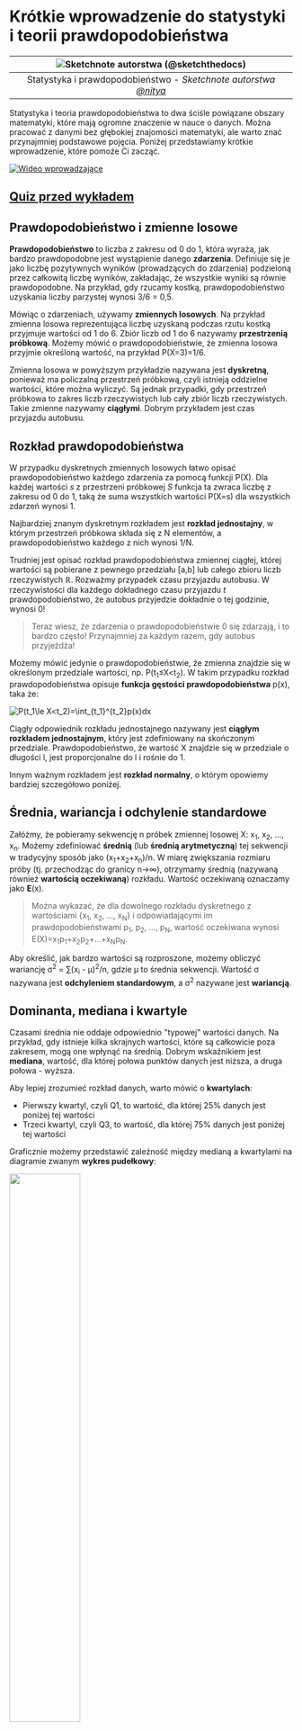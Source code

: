 <!--
CO_OP_TRANSLATOR_METADATA:
{
  "original_hash": "b706a07cfa87ba091cbb91e0aa775600",
  "translation_date": "2025-08-24T21:40:54+00:00",
  "source_file": "1-Introduction/04-stats-and-probability/README.md",
  "language_code": "pl"
}
-->
# Krótkie wprowadzenie do statystyki i teorii prawdopodobieństwa

|![ Sketchnote autorstwa [(@sketchthedocs)](https://sketchthedocs.dev) ](../../sketchnotes/04-Statistics-Probability.png)|
|:---:|
| Statystyka i prawdopodobieństwo - _Sketchnote autorstwa [@nitya](https://twitter.com/nitya)_ |

Statystyka i teoria prawdopodobieństwa to dwa ściśle powiązane obszary matematyki, które mają ogromne znaczenie w nauce o danych. Można pracować z danymi bez głębokiej znajomości matematyki, ale warto znać przynajmniej podstawowe pojęcia. Poniżej przedstawiamy krótkie wprowadzenie, które pomoże Ci zacząć.

[![Wideo wprowadzające](../../../../translated_images/video-prob-and-stats.e4282e5efa2f2543400843ed98b1057065c9600cebfc8a728e8931b5702b2ae4.pl.png)](https://youtu.be/Z5Zy85g4Yjw)

## [Quiz przed wykładem](https://purple-hill-04aebfb03.1.azurestaticapps.net/quiz/6)

## Prawdopodobieństwo i zmienne losowe

**Prawdopodobieństwo** to liczba z zakresu od 0 do 1, która wyraża, jak bardzo prawdopodobne jest wystąpienie danego **zdarzenia**. Definiuje się je jako liczbę pozytywnych wyników (prowadzących do zdarzenia) podzieloną przez całkowitą liczbę wyników, zakładając, że wszystkie wyniki są równie prawdopodobne. Na przykład, gdy rzucamy kostką, prawdopodobieństwo uzyskania liczby parzystej wynosi 3/6 = 0,5.

Mówiąc o zdarzeniach, używamy **zmiennych losowych**. Na przykład zmienna losowa reprezentująca liczbę uzyskaną podczas rzutu kostką przyjmuje wartości od 1 do 6. Zbiór liczb od 1 do 6 nazywamy **przestrzenią próbkową**. Możemy mówić o prawdopodobieństwie, że zmienna losowa przyjmie określoną wartość, na przykład P(X=3)=1/6.

Zmienna losowa w powyższym przykładzie nazywana jest **dyskretną**, ponieważ ma policzalną przestrzeń próbkową, czyli istnieją oddzielne wartości, które można wyliczyć. Są jednak przypadki, gdy przestrzeń próbkowa to zakres liczb rzeczywistych lub cały zbiór liczb rzeczywistych. Takie zmienne nazywamy **ciągłymi**. Dobrym przykładem jest czas przyjazdu autobusu.

## Rozkład prawdopodobieństwa

W przypadku dyskretnych zmiennych losowych łatwo opisać prawdopodobieństwo każdego zdarzenia za pomocą funkcji P(X). Dla każdej wartości *s* z przestrzeni próbkowej *S* funkcja ta zwraca liczbę z zakresu od 0 do 1, taką że suma wszystkich wartości P(X=s) dla wszystkich zdarzeń wynosi 1.

Najbardziej znanym dyskretnym rozkładem jest **rozkład jednostajny**, w którym przestrzeń próbkowa składa się z N elementów, a prawdopodobieństwo każdego z nich wynosi 1/N.

Trudniej jest opisać rozkład prawdopodobieństwa zmiennej ciągłej, której wartości są pobierane z pewnego przedziału [a,b] lub całego zbioru liczb rzeczywistych ℝ. Rozważmy przypadek czasu przyjazdu autobusu. W rzeczywistości dla każdego dokładnego czasu przyjazdu *t* prawdopodobieństwo, że autobus przyjedzie dokładnie o tej godzinie, wynosi 0!

> Teraz wiesz, że zdarzenia o prawdopodobieństwie 0 się zdarzają, i to bardzo często! Przynajmniej za każdym razem, gdy autobus przyjeżdża!

Możemy mówić jedynie o prawdopodobieństwie, że zmienna znajdzie się w określonym przedziale wartości, np. P(t<sub>1</sub>≤X<t<sub>2</sub>). W takim przypadku rozkład prawdopodobieństwa opisuje **funkcja gęstości prawdopodobieństwa** p(x), taka że:

![P(t_1\le X<t_2)=\int_{t_1}^{t_2}p(x)dx](../../../../translated_images/probability-density.a8aad29f17a14afb519b407c7b6edeb9f3f9aa5f69c9e6d9445f604e5f8a2bf7.pl.png)

Ciągły odpowiednik rozkładu jednostajnego nazywany jest **ciągłym rozkładem jednostajnym**, który jest zdefiniowany na skończonym przedziale. Prawdopodobieństwo, że wartość X znajdzie się w przedziale o długości l, jest proporcjonalne do l i rośnie do 1.

Innym ważnym rozkładem jest **rozkład normalny**, o którym opowiemy bardziej szczegółowo poniżej.

## Średnia, wariancja i odchylenie standardowe

Załóżmy, że pobieramy sekwencję n próbek zmiennej losowej X: x<sub>1</sub>, x<sub>2</sub>, ..., x<sub>n</sub>. Możemy zdefiniować **średnią** (lub **średnią arytmetyczną**) tej sekwencji w tradycyjny sposób jako (x<sub>1</sub>+x<sub>2</sub>+x<sub>n</sub>)/n. W miarę zwiększania rozmiaru próby (tj. przechodząc do granicy n→∞), otrzymamy średnią (nazywaną również **wartością oczekiwaną**) rozkładu. Wartość oczekiwaną oznaczamy jako **E**(x).

> Można wykazać, że dla dowolnego rozkładu dyskretnego z wartościami {x<sub>1</sub>, x<sub>2</sub>, ..., x<sub>N</sub>} i odpowiadającymi im prawdopodobieństwami p<sub>1</sub>, p<sub>2</sub>, ..., p<sub>N</sub>, wartość oczekiwana wynosi E(X)=x<sub>1</sub>p<sub>1</sub>+x<sub>2</sub>p<sub>2</sub>+...+x<sub>N</sub>p<sub>N</sub>.

Aby określić, jak bardzo wartości są rozproszone, możemy obliczyć wariancję σ<sup>2</sup> = ∑(x<sub>i</sub> - μ)<sup>2</sup>/n, gdzie μ to średnia sekwencji. Wartość σ nazywana jest **odchyleniem standardowym**, a σ<sup>2</sup> nazywane jest **wariancją**.

## Dominanta, mediana i kwartyle

Czasami średnia nie oddaje odpowiednio "typowej" wartości danych. Na przykład, gdy istnieje kilka skrajnych wartości, które są całkowicie poza zakresem, mogą one wpłynąć na średnią. Dobrym wskaźnikiem jest **mediana**, wartość, dla której połowa punktów danych jest niższa, a druga połowa - wyższa.

Aby lepiej zrozumieć rozkład danych, warto mówić o **kwartylach**:

* Pierwszy kwartyl, czyli Q1, to wartość, dla której 25% danych jest poniżej tej wartości
* Trzeci kwartyl, czyli Q3, to wartość, dla której 75% danych jest poniżej tej wartości

Graficznie możemy przedstawić zależność między medianą a kwartylami na diagramie zwanym **wykres pudełkowy**:

<img src="images/boxplot_explanation.png" width="50%"/>

Tutaj obliczamy również **rozstęp międzykwartylowy** IQR=Q3-Q1 oraz tzw. **wartości odstające** - wartości, które znajdują się poza granicami [Q1-1.5*IQR,Q3+1.5*IQR].

Dla skończonego rozkładu, który zawiera niewielką liczbę możliwych wartości, dobrą "typową" wartością jest ta, która pojawia się najczęściej, czyli **dominanta**. Często stosuje się ją do danych kategorycznych, takich jak kolory. Rozważ sytuację, w której mamy dwie grupy ludzi - jedni zdecydowanie preferują czerwony, a inni niebieski. Jeśli zakodujemy kolory liczbami, średnia wartość ulubionego koloru znajdzie się gdzieś w spektrum pomarańczowo-zielonym, co nie wskazuje rzeczywistej preferencji żadnej z grup. Jednak dominanta będzie jednym z kolorów lub oboma kolorami, jeśli liczba osób głosujących na nie jest równa (w takim przypadku próbka nazywana jest **wielomodalną**).

## Dane rzeczywiste

Analizując dane z rzeczywistości, często nie są one zmiennymi losowymi w sensie, że nie przeprowadzamy eksperymentów z nieznanym wynikiem. Na przykład, rozważmy drużynę baseballową i ich dane fizyczne, takie jak wzrost, waga i wiek. Te liczby nie są dokładnie losowe, ale nadal możemy zastosować te same pojęcia matematyczne. Na przykład, sekwencję wag ludzi można uznać za sekwencję wartości pobranych z pewnej zmiennej losowej. Poniżej znajduje się sekwencja wag rzeczywistych graczy baseballowych z [Major League Baseball](http://mlb.mlb.com/index.jsp), zaczerpnięta z [tego zbioru danych](http://wiki.stat.ucla.edu/socr/index.php/SOCR_Data_MLB_HeightsWeights) (dla wygody pokazano tylko pierwsze 20 wartości):

```
[180.0, 215.0, 210.0, 210.0, 188.0, 176.0, 209.0, 200.0, 231.0, 180.0, 188.0, 180.0, 185.0, 160.0, 180.0, 185.0, 197.0, 189.0, 185.0, 219.0]
```

> **Note**: Aby zobaczyć przykład pracy z tym zbiorem danych, zapoznaj się z [dołączonym notebookiem](../../../../1-Introduction/04-stats-and-probability/notebook.ipynb). W tej lekcji znajduje się również wiele wyzwań, które możesz rozwiązać, dodając kod do tego notebooka. Jeśli nie wiesz, jak operować na danych, nie martw się - wrócimy do pracy z danymi w Pythonie później. Jeśli nie wiesz, jak uruchomić kod w Jupyter Notebook, zapoznaj się z [tym artykułem](https://soshnikov.com/education/how-to-execute-notebooks-from-github/).

Oto wykres pudełkowy pokazujący średnią, medianę i kwartyle dla naszych danych:

![Wykres pudełkowy wag](../../../../translated_images/weight-boxplot.1dbab1c03af26f8a008fff4e17680082c8ab147d6df646cbac440bbf8f5b9c42.pl.png)

Ponieważ nasze dane zawierają informacje o różnych **rolach** graczy, możemy również stworzyć wykres pudełkowy według roli - pozwoli nam to zrozumieć, jak wartości parametrów różnią się w zależności od roli. Tym razem rozważymy wzrost:

![Wykres pudełkowy według roli](../../../../translated_images/boxplot_byrole.036b27a1c3f52d42f66fba2324ec5cde0a1bca6a01a619eeb0ce7cd054b2527b.pl.png)

Ten diagram sugeruje, że średni wzrost pierwszobazowych jest wyższy niż wzrost drugobazowych. Później w tej lekcji dowiemy się, jak można bardziej formalnie przetestować tę hipotezę i jak wykazać, że nasze dane są statystycznie istotne, aby to pokazać.

> Pracując z danymi rzeczywistymi, zakładamy, że wszystkie punkty danych są próbkami pobranymi z pewnego rozkładu prawdopodobieństwa. To założenie pozwala nam stosować techniki uczenia maszynowego i budować działające modele predykcyjne.

Aby zobaczyć, jaki jest rozkład naszych danych, możemy narysować wykres zwany **histogramem**. Oś X zawiera liczbę różnych przedziałów wag (tzw. **koszyki**), a oś pionowa pokazuje liczbę przypadków, w których próbka zmiennej losowej znalazła się w danym przedziale.

![Histogram danych rzeczywistych](../../../../translated_images/weight-histogram.bfd00caf7fc30b145b21e862dba7def41c75635d5280de25d840dd7f0b00545e.pl.png)

Z tego histogramu widać, że wszystkie wartości są skoncentrowane wokół pewnej średniej wagi, a im dalej od tej wagi, tym rzadziej spotykamy wagi o tej wartości. Oznacza to, że bardzo mało prawdopodobne jest, aby waga gracza baseballowego była bardzo różna od średniej wagi. Wariancja wag pokazuje, w jakim stopniu wagi mogą różnić się od średniej.

> Jeśli weźmiemy wagi innych osób, nie z ligi baseballowej, rozkład prawdopodobnie będzie inny. Jednak kształt rozkładu pozostanie taki sam, ale średnia i wariancja się zmienią. Dlatego jeśli przeszkolimy nasz model na graczach baseballowych, prawdopodobnie da błędne wyniki, gdy zostanie zastosowany do studentów uniwersytetu, ponieważ podstawowy rozkład jest inny.

## Rozkład normalny

Rozkład wag, który widzieliśmy powyżej, jest bardzo typowy, a wiele pomiarów z rzeczywistości podąża za tym samym typem rozkładu, ale z różnymi średnimi i wariancją. Ten rozkład nazywany jest **rozkładem normalnym** i odgrywa bardzo ważną rolę w statystyce.

Użycie rozkładu normalnego to właściwy sposób na generowanie losowych wag potencjalnych graczy baseballowych. Gdy znamy średnią wagę `mean` i odchylenie standardowe `std`, możemy wygenerować 1000 próbek wag w następujący sposób:
```python
samples = np.random.normal(mean,std,1000)
``` 

Jeśli narysujemy histogram wygenerowanych próbek, zobaczymy obraz bardzo podobny do tego pokazanego powyżej. A jeśli zwiększymy liczbę próbek i liczbę koszyków, możemy wygenerować obraz rozkładu normalnego, który jest bliższy ideałowi:

![Rozkład normalny ze średnią=0 i odchyleniem standardowym=1](../../../../translated_images/normal-histogram.dfae0d67c202137d552d0015fb87581eca263925e512404f3c12d8885315432e.pl.png)

*Rozkład normalny ze średnią=0 i odchyleniem standardowym=1*

## Przedziały ufności

Mówiąc o wagach graczy baseballowych, zakładamy, że istnieje pewna **zmienna losowa W**, która odpowiada idealnemu rozkładowi prawdopodobieństwa wag wszystkich graczy baseballowych (tzw. **populacja**). Nasza sekwencja wag odpowiada podzbiorowi wszystkich graczy baseballowych, który nazywamy **próbką**. Interesujące pytanie brzmi: czy możemy poznać parametry rozkładu W, tj. średnią i wariancję populacji?

Najprostszą odpowiedzią byłoby obliczenie średniej i wariancji naszej próbki. Jednak może się zdarzyć, że nasza losowa próbka nie odzwierciedla dokładnie całej populacji. Dlatego warto mówić o **przedziale ufności**.
> **Przedział ufności** to oszacowanie prawdziwej średniej populacji na podstawie naszej próby, które jest dokładne z określonym prawdopodobieństwem (lub **poziomem ufności**).
Przypuśćmy, że mamy próbkę X<sub>1</sub>, ..., X<sub>n</sub> z naszej dystrybucji. Za każdym razem, gdy losujemy próbkę z naszej dystrybucji, otrzymujemy inną wartość średnią μ. W związku z tym μ można uznać za zmienną losową. **Przedział ufności** z ufnością p to para wartości (L<sub>p</sub>,R<sub>p</sub>), taka że **P**(L<sub>p</sub>≤μ≤R<sub>p</sub>) = p, czyli prawdopodobieństwo, że zmierzona wartość średnia mieści się w przedziale, wynosi p.

Szczegółowe omówienie, jak obliczane są te przedziały ufności, wykracza poza nasz krótki wstęp. Więcej szczegółów można znaleźć [na Wikipedii](https://en.wikipedia.org/wiki/Confidence_interval). W skrócie, definiujemy rozkład obliczonej średniej próbki względem prawdziwej średniej populacji, który nazywany jest **rozkładem Studenta**.

> **Ciekawostka**: Rozkład Studenta został nazwany na cześć matematyka Williama Sealy Gosseta, który opublikował swoje prace pod pseudonimem "Student". Pracował w browarze Guinness, a według jednej z wersji jego pracodawca nie chciał, aby opinia publiczna wiedziała, że używają testów statystycznych do oceny jakości surowców.

Jeśli chcemy oszacować średnią μ naszej populacji z ufnością p, musimy wziąć *(1-p)/2-ty percentyl* rozkładu Studenta A, który można znaleźć w tabelach lub obliczyć za pomocą wbudowanych funkcji oprogramowania statystycznego (np. Python, R itp.). Wtedy przedział dla μ będzie dany przez X±A*D/√n, gdzie X to uzyskana średnia próbki, a D to odchylenie standardowe.

> **Uwaga**: Pomijamy również omówienie ważnego pojęcia [stopni swobody](https://en.wikipedia.org/wiki/Degrees_of_freedom_(statistics)), które jest istotne w kontekście rozkładu Studenta. Można odwołać się do bardziej kompletnych książek o statystyce, aby lepiej zrozumieć ten koncept.

Przykład obliczenia przedziału ufności dla wagi i wzrostu znajduje się w [dołączonych notatnikach](../../../../1-Introduction/04-stats-and-probability/notebook.ipynb).

| p    | Średnia wagi |
|------|--------------|
| 0.85 | 201.73±0.94  |
| 0.90 | 201.73±1.08  |
| 0.95 | 201.73±1.28  |

Zauważ, że im wyższe prawdopodobieństwo ufności, tym szerszy jest przedział ufności.

## Testowanie hipotez

W naszym zbiorze danych o graczach baseballowych istnieją różne role graczy, które można podsumować poniżej (zobacz [dołączony notatnik](../../../../1-Introduction/04-stats-and-probability/notebook.ipynb), aby zobaczyć, jak można obliczyć tę tabelę):

| Rola              | Wzrost     | Waga       | Liczba |
|-------------------|------------|------------|--------|
| Catcher           | 72.723684  | 204.328947 | 76     |
| Designated_Hitter | 74.222222  | 220.888889 | 18     |
| First_Baseman     | 74.000000  | 213.109091 | 55     |
| Outfielder        | 73.010309  | 199.113402 | 194    |
| Relief_Pitcher    | 74.374603  | 203.517460 | 315    |
| Second_Baseman    | 71.362069  | 184.344828 | 58     |
| Shortstop         | 71.903846  | 182.923077 | 52     |
| Starting_Pitcher  | 74.719457  | 205.163636 | 221    |
| Third_Baseman     | 73.044444  | 200.955556 | 45     |

Możemy zauważyć, że średni wzrost pierwszych bazowych jest wyższy niż drugich bazowych. Możemy więc być skłonni stwierdzić, że **pierwsi bazowi są wyżsi niż drudzy bazowi**.

> To stwierdzenie nazywane jest **hipotezą**, ponieważ nie wiemy, czy fakt jest rzeczywiście prawdziwy.

Jednak nie zawsze jest oczywiste, czy możemy wyciągnąć taki wniosek. Z powyższej dyskusji wiemy, że każda średnia ma związany z nią przedział ufności, a zatem ta różnica może być tylko błędem statystycznym. Potrzebujemy bardziej formalnego sposobu na przetestowanie naszej hipotezy.

Obliczmy przedziały ufności osobno dla wzrostu pierwszych i drugich bazowych:

| Ufność | Pierwsi bazowi | Drudzy bazowi |
|--------|----------------|---------------|
| 0.85   | 73.62..74.38   | 71.04..71.69  |
| 0.90   | 73.56..74.44   | 70.99..71.73  |
| 0.95   | 73.47..74.53   | 70.92..71.81  |

Widzimy, że przy żadnym poziomie ufności przedziały się nie pokrywają. To dowodzi naszej hipotezy, że pierwsi bazowi są wyżsi niż drudzy bazowi.

Bardziej formalnie, problem, który rozwiązujemy, polega na sprawdzeniu, czy **dwa rozkłady prawdopodobieństwa są takie same**, lub przynajmniej mają te same parametry. W zależności od rozkładu musimy użyć różnych testów. Jeśli wiemy, że nasze rozkłady są normalne, możemy zastosować **[test t Studenta](https://en.wikipedia.org/wiki/Student%27s_t-test)**.

W teście t Studenta obliczamy tak zwaną **wartość t**, która wskazuje różnicę między średnimi, uwzględniając wariancję. Udowodniono, że wartość t podąża za **rozkładem Studenta**, co pozwala nam uzyskać wartość progową dla danego poziomu ufności **p** (można ją obliczyć lub znaleźć w tabelach numerycznych). Następnie porównujemy wartość t z tą wartością progową, aby zatwierdzić lub odrzucić hipotezę.

W Pythonie możemy użyć pakietu **SciPy**, który zawiera funkcję `ttest_ind` (oprócz wielu innych przydatnych funkcji statystycznych!). Oblicza ona wartość t za nas, a także wykonuje odwrotne wyszukiwanie wartości p ufności, dzięki czemu możemy po prostu spojrzeć na ufność, aby wyciągnąć wnioski.

Na przykład nasze porównanie wzrostu pierwszych i drugich bazowych daje następujące wyniki: 
```python
from scipy.stats import ttest_ind

tval, pval = ttest_ind(df.loc[df['Role']=='First_Baseman',['Height']], df.loc[df['Role']=='Designated_Hitter',['Height']],equal_var=False)
print(f"T-value = {tval[0]:.2f}\nP-value: {pval[0]}")
```
```
T-value = 7.65
P-value: 9.137321189738925e-12
```
W naszym przypadku wartość p jest bardzo niska, co oznacza, że istnieją silne dowody na poparcie tezy, że pierwsi bazowi są wyżsi.

Istnieją również inne rodzaje hipotez, które możemy chcieć przetestować, na przykład:
* Udowodnienie, że dana próbka podąża za jakimś rozkładem. W naszym przypadku założyliśmy, że wzrosty są rozkładem normalnym, ale to wymaga formalnej weryfikacji statystycznej.
* Udowodnienie, że średnia wartość próbki odpowiada jakiejś z góry określonej wartości.
* Porównanie średnich kilku próbek (np. jaka jest różnica w poziomach szczęścia w różnych grupach wiekowych).

## Prawo wielkich liczb i twierdzenie centralne graniczne

Jednym z powodów, dla których rozkład normalny jest tak ważny, jest tak zwane **twierdzenie centralne graniczne**. Przypuśćmy, że mamy dużą próbkę niezależnych wartości N X<sub>1</sub>, ..., X<sub>N</sub>, pobranych z dowolnego rozkładu o średniej μ i wariancji σ<sup>2</sup>. Wtedy, dla wystarczająco dużego N (innymi słowy, gdy N→∞), średnia Σ<sub>i</sub>X<sub>i</sub> będzie miała rozkład normalny, ze średnią μ i wariancją σ<sup>2</sup>/N.

> Innym sposobem interpretacji twierdzenia centralnego granicznego jest stwierdzenie, że niezależnie od rozkładu, gdy obliczasz średnią sumy dowolnych wartości zmiennych losowych, kończysz z rozkładem normalnym.

Z twierdzenia centralnego granicznego wynika również, że gdy N→∞, prawdopodobieństwo, że średnia próbki będzie równa μ, staje się 1. Jest to znane jako **prawo wielkich liczb**.

## Kowariancja i korelacja

Jednym z zadań Data Science jest znajdowanie relacji między danymi. Mówimy, że dwie sekwencje **korelują**, gdy wykazują podobne zachowanie w tym samym czasie, tj. albo rosną/spadają jednocześnie, albo jedna sekwencja rośnie, gdy druga spada i vice versa. Innymi słowy, wydaje się, że istnieje pewna relacja między dwiema sekwencjami.

> Korelacja niekoniecznie wskazuje na związek przyczynowy między dwiema sekwencjami; czasami obie zmienne mogą zależeć od jakiejś zewnętrznej przyczyny, lub może to być czysty przypadek, że dwie sekwencje korelują. Jednak silna matematyczna korelacja jest dobrym wskazaniem, że dwie zmienne są w jakiś sposób powiązane.

Matematycznie głównym pojęciem, które pokazuje relację między dwiema zmiennymi losowymi, jest **kowariancja**, która jest obliczana w następujący sposób: Cov(X,Y) = **E**\[(X-**E**(X))(Y-**E**(Y))\]. Obliczamy odchylenie obu zmiennych od ich wartości średnich, a następnie iloczyn tych odchyleń. Jeśli obie zmienne odchylają się razem, iloczyn zawsze będzie wartością dodatnią, która doda się do dodatniej kowariancji. Jeśli obie zmienne odchylają się niesynchronicznie (tj. jedna spada poniżej średniej, gdy druga rośnie powyżej średniej), zawsze otrzymamy liczby ujemne, które dodadzą się do ujemnej kowariancji. Jeśli odchylenia nie są zależne, dodadzą się do wartości bliskiej zeru.

Wartość bezwzględna kowariancji nie mówi nam wiele o tym, jak duża jest korelacja, ponieważ zależy od wielkości rzeczywistych wartości. Aby ją znormalizować, możemy podzielić kowariancję przez odchylenie standardowe obu zmiennych, aby uzyskać **korelację**. Dobrą rzeczą jest to, że korelacja zawsze mieści się w zakresie [-1,1], gdzie 1 wskazuje na silną dodatnią korelację między wartościami, -1 - silną ujemną korelację, a 0 - brak korelacji (zmienne są niezależne).

**Przykład**: Możemy obliczyć korelację między wagą a wzrostem graczy baseballowych z wyżej wspomnianego zbioru danych:
```python
print(np.corrcoef(weights,heights))
```
W rezultacie otrzymujemy **macierz korelacji** taką jak ta:
```
array([[1.        , 0.52959196],
       [0.52959196, 1.        ]])
```

> Macierz korelacji C można obliczyć dla dowolnej liczby sekwencji wejściowych S<sub>1</sub>, ..., S<sub>n</sub>. Wartość C<sub>ij</sub> to korelacja między S<sub>i</sub> a S<sub>j</sub>, a elementy diagonalne zawsze wynoszą 1 (co jest również autokorelacją S<sub>i</sub>).

W naszym przypadku wartość 0.53 wskazuje, że istnieje pewna korelacja między wagą a wzrostem osoby. Możemy również wykonać wykres punktowy jednej wartości względem drugiej, aby zobaczyć relację wizualnie:

![Relacja między wagą a wzrostem](../../../../translated_images/weight-height-relationship.3f06bde4ca2aba9974182c4ef037ed602acd0fbbbbe2ca91cefd838a9e66bcf9.pl.png)

> Więcej przykładów korelacji i kowariancji można znaleźć w [dołączonym notatniku](../../../../1-Introduction/04-stats-and-probability/notebook.ipynb).

## Podsumowanie

W tej sekcji nauczyliśmy się:

* podstawowych właściwości statystycznych danych, takich jak średnia, wariancja, dominanta i kwartyle
* różnych rozkładów zmiennych losowych, w tym rozkładu normalnego
* jak znaleźć korelację między różnymi właściwościami
* jak używać solidnego aparatu matematyki i statystyki do udowadniania hipotez
* jak obliczać przedziały ufności dla zmiennej losowej na podstawie próbki danych

Chociaż to zdecydowanie nie jest wyczerpująca lista tematów istniejących w zakresie prawdopodobieństwa i statystyki, powinna wystarczyć, aby dać Ci dobry start w tym kursie.

## 🚀 Wyzwanie

Użyj przykładowego kodu w notatniku, aby przetestować inne hipotezy:
1. Pierwsi bazowi są starsi niż drudzy bazowi
2. Pierwsi bazowi są wyżsi niż trzeci bazowi
3. Shortstopy są wyższe niż drudzy bazowi

## [Quiz po wykładzie](https://purple-hill-04aebfb03.1.azurestaticapps.net/quiz/7)

## Przegląd i samodzielna nauka

Prawdopodobieństwo i statystyka to tak szeroki temat, że zasługuje na osobny kurs. Jeśli chcesz zgłębić teorię, możesz kontynuować czytanie niektórych z poniższych książek:

1. [Carlos Fernandez-Granda](https://cims.nyu.edu/~cfgranda/) z New York University ma świetne notatki z wykładów [Probability and Statistics for Data Science](https://cims.nyu.edu/~cfgranda/pages/stuff/probability_stats_for_DS.pdf) (dostępne online)
1. [Peter and Andrew Bruce. Practical Statistics for Data Scientists.](https://www.oreilly.com/library/view/practical-statistics-for/9781491952955/) [[przykładowy kod w R](https://github.com/andrewgbruce/statistics-for-data-scientists)]. 
1. [James D. Miller. Statistics for Data Science](https://www.packtpub.com/product/statistics-for-data-science/9781788290678) [[przykładowy kod w R](https://github.com/PacktPublishing/Statistics-for-Data-Science)]

## Zadanie

[Małe badanie cukrzycy](assignment.md)

## Podziękowania

Ta lekcja została napisana z ♥️ przez [Dmitry Soshnikov](http://soshnikov.com)

**Zastrzeżenie**:  
Ten dokument został przetłumaczony za pomocą usługi tłumaczenia AI [Co-op Translator](https://github.com/Azure/co-op-translator). Chociaż dokładamy wszelkich starań, aby tłumaczenie było precyzyjne, prosimy pamiętać, że automatyczne tłumaczenia mogą zawierać błędy lub nieścisłości. Oryginalny dokument w jego rodzimym języku powinien być uznawany za autorytatywne źródło. W przypadku informacji o kluczowym znaczeniu zaleca się skorzystanie z profesjonalnego tłumaczenia przez człowieka. Nie ponosimy odpowiedzialności za jakiekolwiek nieporozumienia lub błędne interpretacje wynikające z użycia tego tłumaczenia.